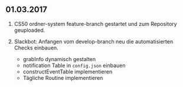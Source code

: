 ## 01.03.2017

1. CS50 ordner-system feature-branch gestartet und zum Repository geuploaded.

2. Slackbot: Anfangen vom develop-branch neu die automatisierten Checks einbauen.

   * grabInfo dynamisch gestalten
   * notification Table in `config.json` einbauen
   * constructEventTable implementieren
   * Tägliche Routine implementieren